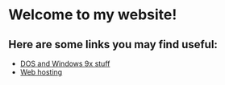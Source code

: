 # Welcome to my website!
## Here are some links you may find useful:
- [DOS and Windows 9x stuff](/dos9x)
- [Web hosting](/webhosting)
